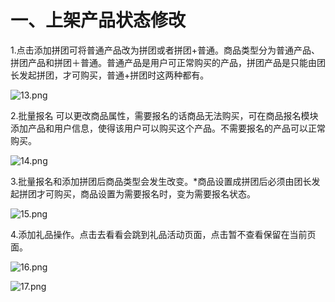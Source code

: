 # 一、上架产品状态修改

1.点击添加拼团可将普通产品改为拼团或者拼团+普通。商品类型分为普通产品、拼团产品和拼团＋普通。普通产品是用户可正常购买的产品，拼团产品是只能由团长发起拼团，才可购买，普通+拼团时这两种都有。

![13.png](http://tradeany-test.oss-cn-qingdao.aliyuncs.com/2020/10/12/MjAyMDEwMTIwNjQyNDUxMw==.png)

2.批量报名 可以更改商品属性，需要报名的话商品无法购买，可在商品报名模块添加产品和用户信息，使得该用户可以购买这个产品。不需要报名的产品可以正常购买。

![14.png](http://tradeany-test.oss-cn-qingdao.aliyuncs.com/2020/10/12/MjAyMDEwMTIwNjQzNDcxNA==.png)

3.批量报名和添加拼团后商品类型会发生改变。*商品设置成拼团后必须由团长发起拼团才可购买，商品设置为需要报名时，变为需要报名状态。

![15.png](http://tradeany-test.oss-cn-qingdao.aliyuncs.com/2020/10/12/MjAyMDEwMTIwNjQ0NTcxNQ==.png)

4.添加礼品操作。点击去看看会跳到礼品活动页面，点击暂不查看保留在当前页面。

![16.png](http://tradeany-test.oss-cn-qingdao.aliyuncs.com/2020/10/12/MjAyMDEwMTIwNjQ1MjIxNg==.png)

![17.png](http://tradeany-test.oss-cn-qingdao.aliyuncs.com/2020/10/12/MjAyMDEwMTIwNjQ2NTQxNw==.png)